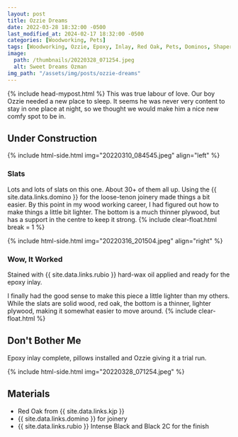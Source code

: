 ```yaml
---
layout: post
title: Ozzie Dreams
date: 2022-03-28 18:32:00 -0500
last_modified_at: 2024-02-17 18:32:00 -0500
categories: [Woodworking, Pets]
tags: [Woodworking, Ozzie, Epoxy, Inlay, Red Oak, Pets, Dominos, Shaper Origin]
image:
  path: /thumbnails/20220328_071254.jpeg
  alt: Sweet Dreams Ozman
img_path: "/assets/img/posts/ozzie-dreams"
---
```


{% include head-mypost.html %}
This was true labour of love. Our boy Ozzie needed a new place to sleep. It seems he was never very content to stay in one place at night, so we thought we would make him a nice new comfy spot to be in.

## Under Construction

{% include html-side.html img="20220310_084545.jpeg" align="left" %}

### Slats

Lots and lots of slats on this one. About 30+ of them all up. Using the {{ site.data.links.domino }} for the loose-tenon joinery made things a bit easier. By this point in my wood working career, I had figured out how to make things a little bit lighter. The bottom is a much thinner plywood, but has a support in the centre to keep it strong.
{% include clear-float.html break = 1 %}

{% include html-side.html img="20220316_201504.jpeg" align="right" %}

### Wow, It Worked

Stained with {{ site.data.links.rubio }} hard-wax oil applied and ready for the epoxy inlay.

I finally had the good sense to make this piece a little lighter than my others. While the slats are solid wood, red oak, the bottom is a thinner, lighter plywood, making it somewhat easier to move around.
{% include clear-float.html %}

## Don't Bother Me

Epoxy inlay complete, pillows installed and Ozzie giving it a trial run.

{% include html-side.html img="20220328_071254.jpeg" %}

## Materials

- Red Oak from {{ site.data.links.kjp }}
- {{ site.data.links.domino }} for joinery
- {{ site.data.links.rubio }} Intense Black and Black 2C for the finish
